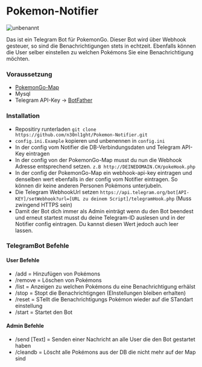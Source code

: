 # Pokemon-Notifier
![unbenannt](https://cloud.githubusercontent.com/assets/15847494/18051339/16b9e64a-6df4-11e6-9fe5-f93545232da7.JPG)

Das ist ein Telegram Bot für PokemonGo.
Dieser Bot wird über Webhook gesteuer, so sind die Benachrichtigungen stets in echtzeit.
Ebenfalls können die User selber einstellen zu welchen Pokémons Sie eine Benachrichtigung möchten.

### Voraussetzung
- [PokemonGo-Map](https://github.com/n30nl1ght/PokemonGo-Map)
- Mysql
- Telegram API-Key -> [BotFather](https://telegram.me/botfather)


### Installation
- Repositiry runterladen ```git clone https://github.com/n30nl1ght/Pokemon-Notifier.git```
- ```config.ini.Example``` kopieren und unbenennen in ```config.ini```
- In der config vom Notifier die DB-Verbindungsdaten und Telegram API-Key eintragen
- In der config von der PokemonGo-Map musst du nun die Webhook Adresse entsprechend setzen. 
```z.B http://DEINEDOMAIN.CH/pokeHook.php```
- In der config der PokemonGo-Map ein webhook-api-key eintragen und denselben wert ebenfalls in der config vom Notifier eintragen.
So können dir keine anderen Personen Pokémons unterjubeln.
- Die Telegram WebhookUrl setzen
```https://api.telegram.org/bot[API-KEY]/setWebhook?url=[URL zu deinem Script]/telegramHook.php``` (Muss zwingend HTTPS sein)
- Damit der Bot dich immer als Admin einträgt wenn du den Bot beendest und erneut startest musst du deine Telegram-ID auslesen und in der Notifier config eintragen.
Du kannst diesen Wert jedoch auch leer lassen.


### TelegramBot Befehle
#### User Befehle
- /add = Hinzufügen von Pokémons
- /remove = Löschen von Pokémons
- /list = Anzeigen zu welchen Pokémons du eine Benachrichtigung erhälst
- /stop = Stopt die Benachrichtigngen (EInstellungen bleiben erhalten)
- /reset = STellt die Benachrichtigungs Pokémon wieder auf die STandart einstellung
- /start = Startet den Bot

#### Admin Befehle
- /send [Text] = Senden einer Nachricht an alle User die den Bot gestartet haben
- /cleandb = Löscht alle Pokémons aus der DB die nicht mehr auf der Map sind


